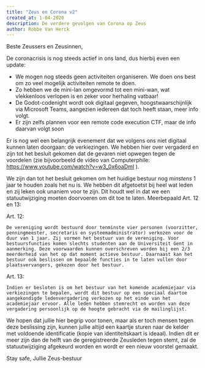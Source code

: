 ```yaml
---
title: "Zeus en Corona v2"
created_at: 1-04-2020
description: De verdere gevolgen van Corona op Zeus
author: Robbe Van Herck
---
```


Beste Zeussers en Zeusinnen,

De coronacrisis is nog steeds actief in ons land, dus hierbij even een update:

- We mogen nog steeds geen activiteiten organiseren. We doen ons best om zo veel mogelijk activiteiten remote te doen.
- Zo hebben we de mini-lan omgevormd tot een mini-wan, wat vlekkenloos verlopen is en zeker voor herhaling vatbaar!
- De Godot-codenight wordt ook digitaal gegeven, hoogstwaarschijnlijk via Microsoft Teams, aangezien iedereen dat toch heeft staan, meer info volgt.
- Er zijn zelfs plannen voor een remote code execution CTF, maar de info daarvan volgt soon

Er is nog wel een belangrijk evenement dat we volgens ons niet digitaal kunnen laten doorgaan: de verkiezingen. We hebben hier over vergaderd en zijn tot het besluit gekomen dat de gevaren niet opwegen tegen de voordelen (zie bijvoorbeeld de video van Computerphile: https://www.youtube.com/watch?v=w3_0x6oaDmI ).

We zijn dan tot het besluit gekomen om het huidige bestuur nog _minstens_ 1 jaar te houden zoals het nu is. We hebben dit afgetoetst bij heel wat leden en zij leken ook unaniem voor te zijn. Dit houdt wel in dat we een statuutwijziging moeten doorvoeren om dit toe te laten. Meerbepaald Art. 12 en 13:

Art. 12:
```
De vereniging wordt bestuurd door tenminste vier personen (voorzitter, penningmeester, secretaris en systeemadministrator) verkozen voor de duur van 1 jaar. Zij vormen het bestuur van de vereniging. Voor bestuursfuncties komen slechts studenten aan de Universiteit Gent in aanmerking. Deze voorwaarden kunnen overschreven worden bij een 2/3 meerderheid van het op dat moment actieve bestuur. Daarnaast kan het bestuur ook beslissen om bepaalde functies in te laten vullen door plaatsvervangers, gekozen door het bestuur.
```

Art. 13:
```
Indien er besloten is om het bestuur van het komende academiejaar via verkiezingen te bepalen, wordt dit bestuur op een speciaal daartoe aangekondigde ledenvergadering verkozen op het einde van het academiejaar ervoor. Alle leden hebben stemrecht en worden van deze vergadering persoonlijk op de hoogte gebracht via de mailinglijst.
```

We hopen dat jullie hier begrip voor tonen, maar als er toch mensen tegen deze beslissing zijn, kunnen jullie altijd een kaartje sturen naar de kelder met voldoende identificatie (kopie van identiteitskaart is ideaal). Indien dit er meer zijn dan de helft van de geregistreerde Zeusleden tegen stemt, zal de statuutwijziging afgekeurd worden en wordt er een nieuw voorstel gemaakt.

Stay safe,
Jullie Zeus-bestuur
